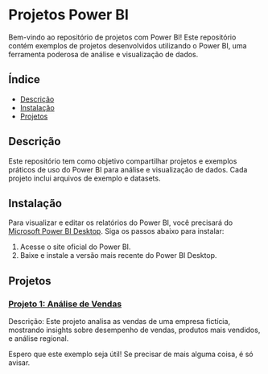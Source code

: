 # Projetos Power BI

Bem-vindo ao repositório de projetos com Power BI! Este repositório contém exemplos de projetos desenvolvidos utilizando o Power BI, uma ferramenta poderosa de análise e visualização de dados.

## Índice

- [Descrição](#descrição)
- [Instalação](#instalação)
- [Projetos](#projetos)

## Descrição

Este repositório tem como objetivo compartilhar projetos e exemplos práticos de uso do Power BI para análise e visualização de dados. Cada projeto inclui arquivos de exemplo e datasets.

## Instalação

Para visualizar e editar os relatórios do Power BI, você precisará do [Microsoft Power BI Desktop](https://powerbi.microsoft.com/desktop/). Siga os passos abaixo para instalar:

1. Acesse o site oficial do Power BI.
2. Baixe e instale a versão mais recente do Power BI Desktop.

## Projetos

### [Projeto 1: Análise de Vendas](./projeto1-analise-vendas)

Descrição: Este projeto analisa as vendas de uma empresa fictícia, mostrando insights sobre desempenho de vendas, produtos mais vendidos, e análise regional.


Espero que este exemplo seja útil! Se precisar de mais alguma coisa, é só avisar.
